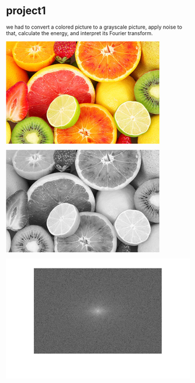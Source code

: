 # project1

we had to convert a colored picture to a grayscale picture, apply noise to that, calculate the energy, and interpret its Fourier transform.

![project1](https://github.com/yasmin-mdn/Data-Transmission/blob/main/projects/project1/color.jpg)


![project1](https://github.com/yasmin-mdn/Data-Transmission/blob/main/projects/project1/gray.png)


![project1](https://github.com/yasmin-mdn/Data-Transmission/blob/main/projects/project1/fft.png)
